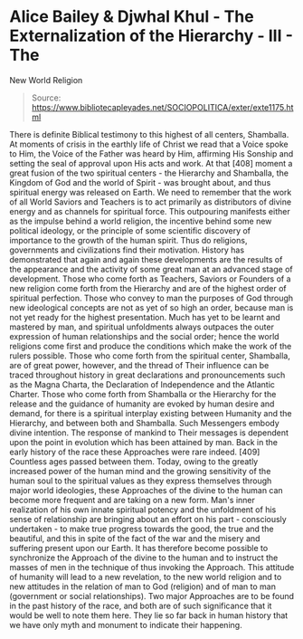 # Alice Bailey & Djwhal Khul - The Externalization of the Hierarchy - III - The
New World Religion

> Source: https://www.bibliotecapleyades.net/SOCIOPOLITICA/exter/exte1175.html

There is definite Biblical testimony to this highest of all centers, Shamballa. At moments of crisis in the earthly life of Christ we read that a Voice spoke to Him, the Voice of the Father was heard by Him, affirming His Sonship and setting the seal of approval upon His acts and work. At that [408] moment a great fusion of the two spiritual centers - the Hierarchy and Shamballa, the Kingdom of God and the world of Spirit - was brought about, and thus spiritual energy was released on Earth. We need to remember that the work of all World Saviors and Teachers is to act primarily as distributors of divine energy and as channels for spiritual force. This outpouring manifests either as the impulse behind a world religion, the incentive behind some new political ideology, or the principle of some scientific discovery of importance to the growth of the human spirit. Thus do religions, governments and civilizations find their motivation. History has demonstrated that again and again these developments are the results of the appearance and the activity of some great man at an advanced stage of development. Those who come forth as Teachers, Saviors or Founders of a new religion come forth from the Hierarchy and are of the highest order of spiritual perfection. Those who convey to man the purposes of God through new ideological concepts are not as yet of so high an order, because man is not yet ready for the highest presentation. Much has yet to be learnt and mastered by man, and spiritual unfoldments always outpaces the outer expression of human relationships and the social order; hence the world religions come first and produce the conditions which make the work of the rulers possible. Those who come forth from the spiritual center, Shamballa, are of great power, however, and the thread of Their influence can be traced throughout history in great declarations and pronouncements such as the Magna Charta, the Declaration of Independence and the Atlantic Charter. Those who come forth from Shamballa or the Hierarchy for the release and the guidance of humanity are evoked by human desire and demand, for there is a spiritual interplay existing between Humanity and the Hierarchy, and between both and Shamballa.
Such Messengers embody divine intention. The response of mankind to Their messages is dependent upon the point in evolution which has been attained by man. Back in the early history of the race these Approaches were rare indeed. [409] Countless ages passed between them. Today, owing to the greatly increased power of the human mind and the growing sensitivity of the human soul to the spiritual values as they express themselves through major world ideologies, these Approaches of the divine to the human can become more frequent and are taking on a new form. Man's inner realization of his own innate spiritual potency and the unfoldment of his sense of relationship are bringing about an effort on his part - consciously undertaken - to make true progress towards the good, the true and the beautiful, and this in spite of the fact of the war and the misery and suffering present upon our Earth. It has therefore become possible to synchronize the Approach of the divine to the human and to instruct the masses of men in the technique of thus invoking the Approach. This attitude of humanity will lead to a new revelation, to the new world religion and to new attitudes in the relation of man to God (religion) and of man to man (government or social relationships).
Two major Approaches are to be found in the past history of the race, and both are of such significance that it would be well to note them here. They lie so far back in human history that we have only myth and monument to indicate their happening.
